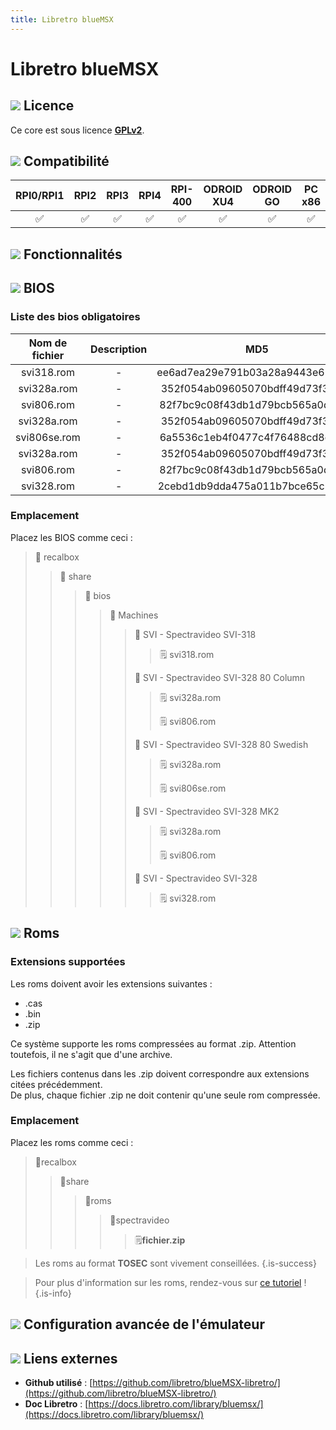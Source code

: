 ```yaml
---
title: Libretro blueMSX
---
```


# Libretro blueMSX



## ![](./gerald-g-parchment-background-or-border-5.svg) Licence

Ce core est sous licence [**GPLv2**](https://github.com/libretro/blueMSX-libretro/blob/master/license.txt).

## ![](./compatibility.png) Compatibilité

| RPI0/RPI1 | RPI2 | RPI3 | RPI4 | RPI-400 | ODROID XU4 | ODROID GO | PC x86 | PC X86\_64 |
| :---: | :---: | :---: | :---: | :---: | :---: | :---: | :---: | :---: |
| ✅ | ✅ | ✅ | ✅ | ✅ | ✅ | ✅ | ✅ | ✅ |

## ![](./cogwheel-145804_640.png) Fonctionnalités



## ![](./tqfp32.svg) BIOS

### Liste des bios obligatoires

| **Nom de fichier** | Description | MD5 | Fourni |
| :---: | :---: | :---: | :---: |
| svi318.rom | - | ee6ad7ea29e791b03a28a9443e622648 | ✅ |
| svi328a.rom | - | 352f054ab09605070bdff49d73f335cc | ✅ |
| svi806.rom | - | 82f7bc9c08f43db1d79bcb565a0de12b | ✅ |
| svi328a.rom | - | 352f054ab09605070bdff49d73f335cc | ✅ |
| svi806se.rom | - | 6a5536c1eb4f0477c4f76488cd8ca3ad | ✅ |
| svi328a.rom | - | 352f054ab09605070bdff49d73f335cc | ✅ |
| svi806.rom | - | 82f7bc9c08f43db1d79bcb565a0de12b | ✅ |
| svi328.rom | - | 2cebd1db9dda475a011b7bce65c984a2 | ✅ |

### Emplacement

Placez les BIOS comme ceci :

> 📁 recalbox
>
> > 📁 share
> >
> > > 📁 bios
> > >
> > > > 📁 Machines
> > > >
> > > > > 📁 SVI - Spectravideo SVI-318
> > > > >
> > > > > > 🗒 svi318.rom
> > > > >
> > > > > 📁 SVI - Spectravideo SVI-328 80 Column
> > > > >
> > > > > > 🗒 svi328a.rom
> > > > > >
> > > > > > 🗒 svi806.rom
> > > > >
> > > > > 📁 SVI - Spectravideo SVI-328 80 Swedish
> > > > >
> > > > > > 🗒 svi328a.rom
> > > > > >
> > > > > > 🗒 svi806se.rom
> > > > >
> > > > > 📁 SVI - Spectravideo SVI-328 MK2
> > > > >
> > > > > > 🗒 svi328a.rom
> > > > > >
> > > > > > 🗒 svi806.rom
> > > > >
> > > > > 📁 SVI - Spectravideo SVI-328
> > > > >
> > > > > > 🗒 svi328.rom

## ![](./rom-30098_640.png) Roms

### **Extensions supportées**

Les roms doivent avoir les extensions suivantes :

* .cas
* .bin
* .zip

Ce système supporte les roms compressées au format .zip. Attention toutefois, il ne s'agit que d'une archive.

Les fichiers contenus dans les .zip doivent correspondre aux extensions citées précédemment.  
De plus, chaque fichier .zip ne doit contenir qu'une seule rom compressée.

### **Emplacement**

Placez les roms comme ceci : 

> 📁recalbox
>
> > 📁share
> >
> > > 📁roms
> > >
> > > > 📁spectravideo
> > > >
> > > > > 🗒**fichier.zip**


>Les roms au format **TOSEC** sont vivement conseillées.
{.is-success}


>Pour plus d'information sur les roms, rendez-vous sur [ce tutoriel](/v/francais/tutoriels/jeux/generalite/les-roms-et-les-isos) !
{.is-info}

## ![](./hammer-28636_640.png) Configuration avancée de l'émulateur



## ![](./kisspng-web-development-world-wide-web-computer-icons-webs-world-wide-web-icon-png-5ab05c24477216.4540070115215073642927.png) Liens externes

* **Github utilisé** : [https://github.com/libretro/blueMSX-libretro/](https://github.com/libretro/blueMSX-libretro/)
* **Doc Libretro** : [https://docs.libretro.com/library/bluemsx/](https://docs.libretro.com/library/bluemsx/)


